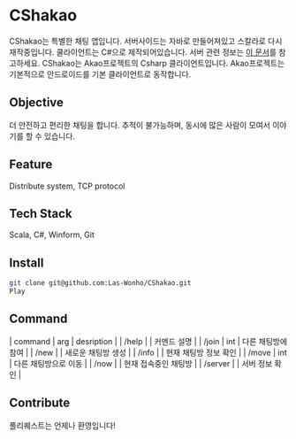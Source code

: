 # CShakao

CShakao는 특별한 채팅 앱입니다. 서버사이드는 자바로 만들어져있고 스칼라로 다시 재작중입니다. 쿨라이언트는 C#으로 제작되어있습니다. 서버 관련 정보는 [이 문서](https://github.com/Las-Wonho/Jakao)를 참고하세요. CShakao는 Akao프로젝트의 Csharp 클라이언트입니다. Akao프로젝트는 기본적으로 안드로이드를 기본 클라이언트로 동작합니다.

## Objective

더 안전하고 편리한 채팅을 합니다. 추적이 불가능하며, 동시에 많은 사람이 모여서 이야기를 할 수 있습니다.

## Feature

Distribute system, TCP protocol

## Tech Stack

Scala, C#, Winform, Git

## Install

```bash
git clone git@github.com:Las-Wonho/CShakao.git
Play
```

## Command

| command | arg | desription            |
| /help   |     | 커멘드 설명            |
| /join   | int | 다른 채팅방에 참여      |
| /new    |     | 새로운 채팅방 생성      |
| /info   |     | 현재 채팅방 정보 확인   |
| /move   | int | 다른 채팅방으로 이동    |
| /now    |     | 현재 접속중인 채팅방    |
| /server |     | 서버 정보 확인         |

## Contribute

풀리퀘스트는 언제나 환영입니다!
